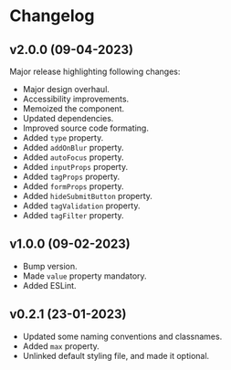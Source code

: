 # Changelog

## v2.0.0 (09-04-2023)

Major release highlighting following changes:

- Major design overhaul.
- Accessibility improvements.
- Memoized the component.
- Updated dependencies.
- Improved source code formating.
- Added `type` property.
- Added `addOnBlur` property.
- Added `autoFocus` property.
- Added `inputProps` property.
- Added `tagProps` property.
- Added `formProps` property.
- Added `hideSubmitButton` property.
- Added `tagValidation` property.
- Added `tagFilter` property.

## v1.0.0 (09-02-2023)

- Bump version.
- Made `value` property mandatory.
- Added ESLint.

## v0.2.1 (23-01-2023)

- Updated some naming conventions and classnames.
- Added `max` property.
- Unlinked default styling file, and made it optional.